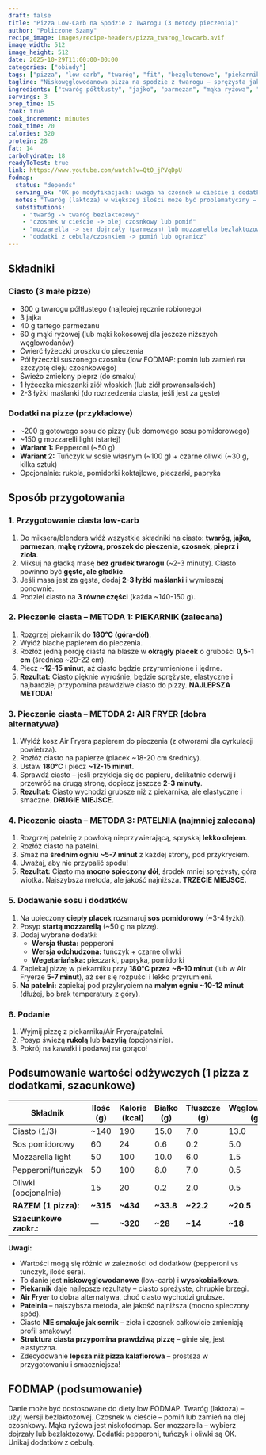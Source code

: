 ```yaml
---
draft: false
title: "Pizza Low-Carb na Spodzie z Twarogu (3 metody pieczenia)"
author: "Policzone Szamy"
recipe_image: images/recipe-headers/pizza_twarog_lowcarb.avif
image_width: 512
image_height: 512
date: 2025-10-29T11:00:00-00:00
categories: ["obiady"]
tags: ["pizza", "low-carb", "twaróg", "fit", "bezglutenowe", "piekarnik", "air fryer"]
tagline: "Niskowęglowodanowa pizza na spodzie z twarogu – sprężysta jak prawdziwa!"
ingredients: ["twaróg półtłusty", "jajko", "parmezan", "mąka ryżowa", "sos pomidorowy", "ser mozzarella", "pepperoni", "tuńczyk"]
servings: 3
prep_time: 15
cook: true
cook_increment: minutes
cook_time: 20
calories: 320
protein: 28
fat: 14
carbohydrate: 18
readyToTest: true
link: https://www.youtube.com/watch?v=QtO_jPVqDpU
fodmap:
  status: "depends"
  serving_ok: "OK po modyfikacjach: uwaga na czosnek w cieście i dodatki"
  notes: "Twaróg (laktoza) w większej ilości może być problematyczny – użyj bezlaktozowego. Czosnek (fruktany) w cieście – zamień na olej czosnkowy. Mąka ryżowa jest niskofodmap. Dodatki: pepperoni, tuńczyk, oliwki są OK. Ser mozzarella (laktoza) – wybierz dojrzały lub bezlaktozowy."
  substitutions:
    - "twaróg -> twaróg bezlaktozowy"
    - "czosnek w cieście -> olej czosnkowy lub pomiń"
    - "mozzarella -> ser dojrzały (parmezan) lub mozzarella bezlaktozowa"
    - "dodatki z cebulą/czosnkiem -> pomiń lub ogranicz"
---
```


## Składniki

### Ciasto (3 małe pizze)
* 300 g twarogu półtłustego (najlepiej ręcznie robionego)
* 3 jajka
* 40 g tartego parmezanu
* 60 g mąki ryżowej (lub mąki kokosowej dla jeszcze niższych węglowodanów)
* Ćwierć łyżeczki proszku do pieczenia
* Pół łyżeczki suszonego czosnku (low FODMAP: pomiń lub zamień na szczyptę oleju czosnkowego)
* Świeżo zmielony pieprz (do smaku)
* 1 łyżeczka mieszanki ziół włoskich (lub ziół prowansalskich)
* 2-3 łyżki maślanki (do rozrzedzenia ciasta, jeśli jest za gęste)

### Dodatki na pizze (przykładowe)
* ~200 g gotowego sosu do pizzy (lub domowego sosu pomidorowego)
* ~150 g mozzarelli light (startej)
* **Wariant 1:** Pepperoni (~50 g)
* **Wariant 2:** Tuńczyk w sosie własnym (~100 g) + czarne oliwki (~30 g, kilka sztuk)
* Opcjonalnie: rukola, pomidorki koktajlowe, pieczarki, papryka

## Sposób przygotowania

### 1. Przygotowanie ciasta low-carb

1. Do miksera/blendera włóż wszystkie składniki na ciasto: **twaróg, jajka, parmezan, mąkę ryżową, proszek do pieczenia, czosnek, pieprz i zioła**.
2. Miksuj na gładką masę **bez grudek twarogu** (~2-3 minuty). Ciasto powinno być **gęste, ale gładkie**.
3. Jeśli masa jest za gęsta, dodaj **2-3 łyżki maślanki** i wymieszaj ponownie.
4. Podziel ciasto na **3 równe części** (każda ~140-150 g).

### 2. Pieczenie ciasta – METODA 1: PIEKARNIK (zalecana)

1. Rozgrzej piekarnik do **180°C (góra-dół)**.
2. Wyłóż blachę papierem do pieczenia.
3. Rozłóż jedną porcję ciasta na blasze w **okrągły placek** o grubości **0,5-1 cm** (średnica ~20-22 cm).
4. Piecz **~12-15 minut**, aż ciasto będzie przyrumienione i jędrne.
5. **Rezultat:** Ciasto pięknie wyrośnie, będzie sprężyste, elastyczne i najbardziej przypomina prawdziwe ciasto do pizzy. **NAJLEPSZA METODA!**

### 3. Pieczenie ciasta – METODA 2: AIR FRYER (dobra alternatywa)

1. Wyłóż kosz Air Fryera papierem do pieczenia (z otworami dla cyrkulacji powietrza).
2. Rozłóż ciasto na papierze (placek ~18-20 cm średnicy).
3. Ustaw **180°C** i piecz **~12-15 minut**.
4. Sprawdź ciasto – jeśli przykleja się do papieru, delikatnie oderwij i przewróć na drugą stronę, dopiecz jeszcze **2-3 minuty**.
5. **Rezultat:** Ciasto wychodzi grubsze niż z piekarnika, ale elastyczne i smaczne. **DRUGIE MIEJSCE.**

### 4. Pieczenie ciasta – METODA 3: PATELNIA (najmniej zalecana)

1. Rozgrzej patelnię z powłoką nieprzywierającą, spryskaj **lekko olejem**.
2. Rozłóż ciasto na patelni.
3. Smaż na **średnim ogniu ~5-7 minut** z każdej strony, pod przykryciem.
4. Uważaj, aby nie przypalić spodu!
5. **Rezultat:** Ciasto ma **mocno spieczony dół**, środek mniej sprężysty, góra wiotka. Najszybsza metoda, ale jakość najniższa. **TRZECIE MIEJSCE.**

### 5. Dodawanie sosu i dodatków

1. Na upieczony **ciepły placek** rozsmaruj **sos pomidorowy** (~3-4 łyżki).
2. Posyp **startą mozzarellą** (~50 g na pizzę).
3. Dodaj wybrane dodatki:
   * **Wersja tłusta:** pepperoni
   * **Wersja odchudzona:** tuńczyk + czarne oliwki
   * **Wegetariańska:** pieczarki, papryka, pomidorki
4. Zapiekaj pizzę w piekarniku przy **180°C przez ~8-10 minut** (lub w Air Fryerze **5-7 minut**), aż ser się rozpuści i lekko przyrumieni.
5. **Na patelni:** zapiekaj pod przykryciem na **małym ogniu ~10-12 minut** (dłużej, bo brak temperatury z góry).

### 6. Podanie

1. Wyjmij pizzę z piekarnika/Air Fryera/patelni.
2. Posyp świeżą **rukolą** lub **bazylią** (opcjonalnie).
3. Pokrój na kawałki i podawaj na gorąco!

## Podsumowanie wartości odżywczych (1 pizza z dodatkami, szacunkowe)

| Składnik               | Ilość (g) | Kalorie (kcal) | Białko (g) | Tłuszcze (g) | Węglowodany (g) |
|------------------------|-----------|----------------|------------|--------------|-----------------|
| Ciasto (1/3)           | ~140      | 190            | 15.0       | 7.0          | 13.0            |
| Sos pomidorowy         | 60        | 24             | 0.6        | 0.2          | 5.0             |
| Mozzarella light       | 50        | 100            | 10.0       | 6.0          | 1.5             |
| Pepperoni/tuńczyk      | 50        | 100            | 8.0        | 7.0          | 0.5             |
| Oliwki (opcjonalnie)   | 15        | 20             | 0.2        | 2.0          | 0.5             |
| **RAZEM (1 pizza):**   | **~315**  | **~434**       | **~33.8**  | **~22.2**    | **~20.5**       |
| **Szacunkowe zaokr.:** | —         | **~320**       | **~28**    | **~14**      | **~18**         |

**Uwagi:**
- Wartości mogą się różnić w zależności od dodatków (pepperoni vs tuńczyk, ilość sera).
- To danie jest **niskowęglowodanowe** (low-carb) i **wysokobiałkowe**.
- **Piekarnik** daje najlepsze rezultaty – ciasto sprężyste, chrupkie brzegi.
- **Air Fryer** to dobra alternatywa, choć ciasto wychodzi grubsze.
- **Patelnia** – najszybsza metoda, ale jakość najniższa (mocno spieczony spód).
- Ciasto **NIE smakuje jak sernik** – zioła i czosnek całkowicie zmieniają profil smakowy!
- **Struktura ciasta przypomina prawdziwą pizzę** – ginie się, jest elastyczna.
- Zdecydowanie **lepsza niż pizza kalafiorowa** – prostsza w przygotowaniu i smaczniejsza!

## FODMAP (podsumowanie)
Danie może być dostosowane do diety low FODMAP. Twaróg (laktoza) – użyj wersji bezlaktozowej. Czosnek w cieście – pomiń lub zamień na olej czosnkowy. Mąka ryżowa jest niskofodmap. Ser mozzarella – wybierz dojrzały lub bezlaktozowy. Dodatki: pepperoni, tuńczyk i oliwki są OK. Unikaj dodatków z cebulą.
